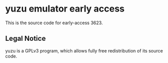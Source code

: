 yuzu emulator early access
=============

This is the source code for early-access 3623.

## Legal Notice

yuzu is a GPLv3 program, which allows fully free redistribution of its source code.